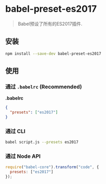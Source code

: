 # babel-preset-es2017

> Babel预设了所有的ES2017插件.

## 安装

```sh
npm install --save-dev babel-preset-es2017
```

## 使用

### 通过 `.babelrc` (Recommended)

**.babelrc**

```json
{
  "presets": ["es2017"]
}
```

### 通过 CLI

```sh
babel script.js --presets es2017
```

### 通过 Node API

```javascript
require("babel-core").transform("code", {
  presets: ["es2017"]
});
```
